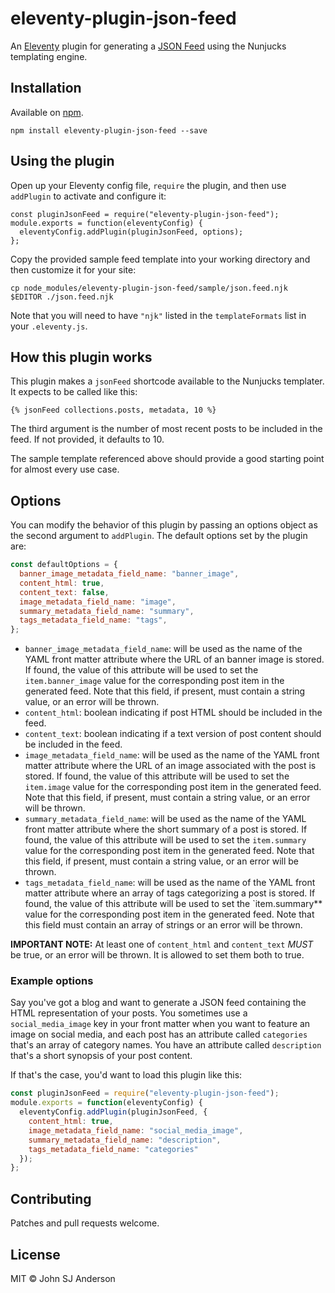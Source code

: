 # eleventy-plugin-json-feed

An [Eleventy](https://github.com/11ty/eleventy) plugin for generating
a [JSON Feed](https://jsonfeed.org/) using the Nunjucks templating engine.

## Installation

Available on [npm](https://www.npmjs.com/package/eleventy-plugin-json-feed).

```
npm install eleventy-plugin-json-feed --save
```

## Using the plugin

Open up your Eleventy config file, `require` the plugin, and then use
`addPlugin` to activate and configure it:

```
const pluginJsonFeed = require("eleventy-plugin-json-feed");
module.exports = function(eleventyConfig) {
  eleventyConfig.addPlugin(pluginJsonFeed, options);
};
```

Copy the provided sample feed template into your working directory and
then customize it for your site:

```
cp node_modules/eleventy-plugin-json-feed/sample/json.feed.njk
$EDITOR ./json.feed.njk
```

Note that you will need to have `"njk"` listed in the
`templateFormats` list in your `.eleventy.js`.

## How this plugin works

This plugin makes a `jsonFeed` shortcode available to the Nunjucks
templater. It expects to be called like this:

```
{% jsonFeed collections.posts, metadata, 10 %}
```

The third argument is the number of most recent posts to be included
in the feed. If not provided, it defaults to 10.

The sample template referenced above should provide a good starting
point for almost every use case.

## Options

You can modify the behavior of this plugin by passing an options
object as the second argument to `addPlugin`. The default options set
by the plugin are:

```js
const defaultOptions = {
  banner_image_metadata_field_name: "banner_image",
  content_html: true,
  content_text: false,
  image_metadata_field_name: "image",
  summary_metadata_field_name: "summary",
  tags_metadata_field_name: "tags",
};
```

* `banner_image_metadata_field_name`: will be used as the name of the
  YAML front matter attribute where the URL of an banner image is
  stored. If found, the value of this attribute will be used to set
  the `item.banner_image` value for the corresponding post item in the
  generated feed. Note that this field, if present, must contain a
  string value, or an error will be thrown.
* `content_html`: boolean indicating if post HTML should be included
  in the feed.
* `content_text`: boolean indicating if a text version of post content
  should be included in the feed.
* `image_metadata_field_name`: will be used as the name of the YAML
  front matter attribute where the URL of an image associated with the
  post is stored. If found, the value of this attribute will be used
  to set the `item.image` value for the corresponding post item in the
  generated feed. Note that this field, if present, must contain a
  string value, or an error will be thrown.
* `summary_metadata_field_name`: will be used as the name of the YAML
  front matter attribute where the short summary of a post is stored.
  If found, the value of this attribute will be used to set the
  `item.summary` value for the corresponding post item in the
  generated feed. Note that this field, if present, must contain a
  string value, or an error will be thrown.
* `tags_metadata_field_name`: will be used as the name of the YAML
  front matter attribute where an array of tags categorizing a post is
  stored. If found, the value of this attribute will be used to set
  the `item.summary** value for the corresponding post item in the
  generated feed. Note that this field must contain an array of
  strings or an error will be thrown.

**IMPORTANT NOTE:** At least one of `content_html` and `content_text`
_MUST_ be true, or an error will be thrown. It is allowed to set them
both to true.

### Example options

Say you've got a blog and want to generate a JSON feed containing the
HTML representation of your posts. You sometimes use a
`social_media_image` key in your front matter when you want to feature
an image on social media, and each post has an attribute called
`categories` that's an array of category names. You have an attribute
called `description` that's a short synopsis of your post content.

If that's the case, you'd want to load this plugin like this:

```js
const pluginJsonFeed = require("eleventy-plugin-json-feed");
module.exports = function(eleventyConfig) {
  eleventyConfig.addPlugin(pluginJsonFeed, {
    content_html: true,
    image_metadata_field_name: "social_media_image",
    summary_metadata_field_name: "description",
    tags_metadata_field_name: "categories"
  });
};
```

## Contributing

Patches and pull requests welcome.

## License

MIT © John SJ Anderson
